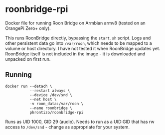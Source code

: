 # roonbridge-rpi
Docker file for running Roon Bridge on Armbian armv8 (tested on an OrangePi Zero+ only).

This runs RoonBridge directly, bypassing the `start.sh` script. Logs and other persistent data go into `/var/roon`, which needs to be mapped to a volume or host directory. I have not tested it when RoonBridge updates yet. RoonBridge itself is not included in the image - it is downloaded and unpacked on first run.

## Running
```
docker run --detach \
           --restart always \
           --device /dev/snd \
           --net host \
           -v roon_data:/var/roon \
           --name roonbridge \
           phrontizo/roonbridge-rpi
```
Runs as UID 1000, GID 29 (audio). Needs to run as a UID:GID that has rw access to `/dev/snd` - change as appropriate for your system.
